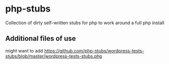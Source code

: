 # php-stubs

Collection of dirty self-written stubs for php to work around a full php install

## Additional files of use

might want to add https://github.com/php-stubs/wordpress-tests-stubs/blob/master/wordpress-tests-stubs.php
